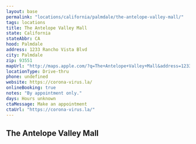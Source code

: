 ```yaml
---
layout: base
permalink: "locations/california/palmdale/the-antelope-valley-mall/"
tags: locations
title: The Antelope Valley Mall
state: California
stateAbbr: CA
hood: Palmdale
address: 1233 Rancho Vista Blvd
city: Palmdale
zip: 93551
mapUrl: "http://maps.apple.com/?q=The+Antelope+Valley+Mall&address=1233+Rancho+Vista+Blvd,Palmdale,California,93551"
locationType: Drive-thru
phone: undefined
website: https://corona-virus.la/
onlineBooking: true
notes: "By appointment only."
days: Hours unknown
ctaMessage: Make an appointment
ctaUrl: "https://corona-virus.la/"
---
```

## The Antelope Valley Mall
